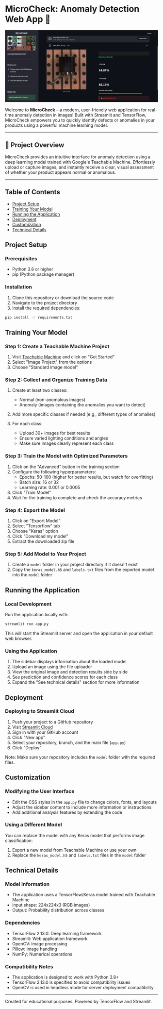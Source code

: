 # MicroCheck: Anomaly Detection Web App 🚀

![Prototype UI](assets/pro_ui.png)

Welcome to **MicroCheck** – a modern, user-friendly web application for real-time anomaly detection in images! Built with Streamlit and TensorFlow, MicroCheck empowers you to quickly identify defects or anomalies in your products using a powerful machine learning model.

---

## 🌟 Project Overview

MicroCheck provides an intuitive interface for anomaly detection using a deep learning model trained with Google's Teachable Machine. Effortlessly upload or capture images, and instantly receive a clear, visual assessment of whether your product appears normal or anomalous.

---

## Table of Contents

- [Project Setup](#project-setup)
- [Training Your Model](#training-your-model)
- [Running the Application](#running-the-application)
- [Deployment](#deployment)
- [Customization](#customization)
- [Technical Details](#technical-details)

## Project Setup

### Prerequisites

- Python 3.8 or higher
- pip (Python package manager)

### Installation

1. Clone this repository or download the source code
2. Navigate to the project directory
3. Install the required dependencies:

```bash
pip install -r requirements.txt
```

## Training Your Model

### Step 1: Create a Teachable Machine Project

1. Visit [Teachable Machine](https://teachablemachine.withgoogle.com/) and click on "Get Started"
2. Select "Image Project" from the options
3. Choose "Standard image model"

### Step 2: Collect and Organize Training Data

1. Create at least two classes:
   - Normal (non-anomalous images)
   - Anomaly (images containing the anomalies you want to detect)
2. Add more specific classes if needed (e.g., different types of anomalies)

3. For each class:
   - Upload 30+ images for best results
   - Ensure varied lighting conditions and angles
   - Make sure images clearly represent each class

### Step 3: Train the Model with Optimized Parameters

1. Click on the "Advanced" button in the training section
2. Configure the following hyperparameters:
   - Epochs: 50-100 (higher for better results, but watch for overfitting)
   - Batch size: 16 or 32
   - Learning rate: 0.001 or 0.0005
3. Click "Train Model"
4. Wait for the training to complete and check the accuracy metrics

### Step 4: Export the Model

1. Click on "Export Model"
2. Select "Tensorflow" tab
3. Choose "Keras" option
4. Click "Download my model"
5. Extract the downloaded zip file

### Step 5: Add Model to Your Project

1. Create a `model` folder in your project directory if it doesn't exist
2. Copy the `keras_model.h5` and `labels.txt` files from the exported model into the `model` folder

## Running the Application

### Local Development

Run the application locally with:

```bash
streamlit run app.py
```

This will start the Streamlit server and open the application in your default web browser.

### Using the Application

1. The sidebar displays information about the loaded model
2. Upload an image using the file uploader
3. View the original image and detection results side by side
4. See prediction and confidence scores for each class
5. Expand the "See technical details" section for more information

## Deployment

### Deploying to Streamlit Cloud

1. Push your project to a GitHub repository
2. Visit [Streamlit Cloud](https://streamlit.io/cloud)
3. Sign in with your GitHub account
4. Click "New app"
5. Select your repository, branch, and the main file (`app.py`)
6. Click "Deploy"

Note: Make sure your repository includes the `model` folder with the required files.

## Customization

### Modifying the User Interface

- Edit the CSS styles in the `app.py` file to change colors, fonts, and layouts
- Adjust the sidebar content to include more information or instructions
- Add additional analysis features by extending the code

### Using a Different Model

You can replace the model with any Keras model that performs image classification:

1. Export a new model from Teachable Machine or use your own
2. Replace the `keras_model.h5` and `labels.txt` files in the `model` folder

## Technical Details

### Model Information

- The application uses a TensorFlow/Keras model trained with Teachable Machine
- Input shape: 224x224x3 (RGB images)
- Output: Probability distribution across classes

### Dependencies

- TensorFlow 2.13.0: Deep learning framework
- Streamlit: Web application framework
- OpenCV: Image processing
- Pillow: Image handling
- NumPy: Numerical operations

### Compatibility Notes

- The application is designed to work with Python 3.8+
- TensorFlow 2.13.0 is specified to avoid compatibility issues
- OpenCV is used in headless mode for server deployment compatibility

---

Created for educational purposes. Powered by TensorFlow and Streamlit.

